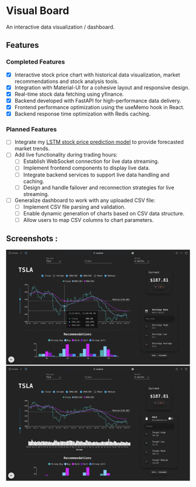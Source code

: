 # Visual Board
An interactive data visualization / dashboard.

## Features

### Completed Features

- [x] Interactive stock price chart with historical data visualization, market recommendations and stock analysis tools.
- [x] Integration with Material-UI for a cohesive layout and responsive design.
- [x] Real-time stock data fetching using yfinance.
- [x] Backend developed with FastAPI for high-performance data delivery.
- [x] Frontend performance optimization using the useMemo hook in React.
- [x] Backend response time optimization with Redis caching.

### Planned Features

- [ ] Integrate my [LSTM stock price prediction model](https://github.com/Jason-Wuuuu/stock_price_prediction) to provide forecasted market trends.
- [ ] Add live functionality during trading hours:
  - [ ] Establish WebSocket connection for live data streaming.
  - [ ] Implement frontend components to display live data.
  - [ ] Integrate backend services to support live data handling and caching.
  - [ ] Design and handle failover and reconnection strategies for live streaming.
- [ ] Generalize dashboard to work with any uploaded CSV file:
  - [ ] Implement CSV file parsing and validation.
  - [ ] Enable dynamic generation of charts based on CSV data structure.
  - [ ] Allow users to map CSV columns to chart parameters.

## Screenshots :

![Model](https://github.com/Jason-Wuuuu/VisualBoard/blob/main/screenshots/stock1.png)
![Model](https://github.com/Jason-Wuuuu/VisualBoard/blob/main/screenshots/stock2.png)
